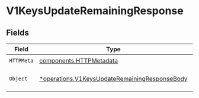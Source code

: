 # V1KeysUpdateRemainingResponse


## Fields

| Field                                                                                                         | Type                                                                                                          | Required                                                                                                      | Description                                                                                                   |
| ------------------------------------------------------------------------------------------------------------- | ------------------------------------------------------------------------------------------------------------- | ------------------------------------------------------------------------------------------------------------- | ------------------------------------------------------------------------------------------------------------- |
| `HTTPMeta`                                                                                                    | [components.HTTPMetadata](../../models/components/httpmetadata.md)                                            | :heavy_check_mark:                                                                                            | N/A                                                                                                           |
| `Object`                                                                                                      | [*operations.V1KeysUpdateRemainingResponseBody](../../models/operations/v1keysupdateremainingresponsebody.md) | :heavy_minus_sign:                                                                                            | The configuration for an api                                                                                  |